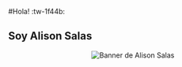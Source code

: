 #Hola! :tw-1f44b:
## Soy Alison Salas
<p align="center">
  <img src="https://github.com/alisonMSalas/alisonMSalas/assets/151758006/b9516ad9-af86-498d-92fa-293a0830c52d" alt="Banner de Alison Salas">
</p>


<!--
**alisonMSalas/alisonMSalas** is a ✨ _special_ ✨ repository because its `README.md` (this file) appears on your GitHub profile.

Here are some ideas to get you started:

- 🔭 I’m currently working on ...
- 🌱 I’m currently learning ...
- 👯 I’m looking to collaborate on ...
- 🤔 I’m looking for help with ...
- 💬 Ask me about ...
- 📫 How to reach me: ...
- 😄 Pronouns: ...
- ⚡ Fun fact: ...
-->
